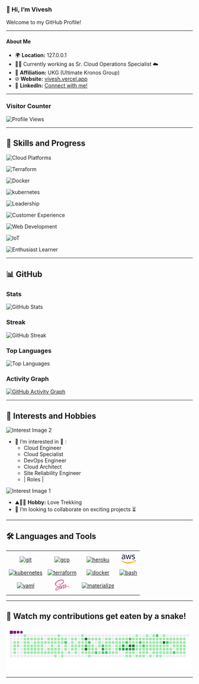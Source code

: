 ### 👋 Hi, I’m Vivesh
Welcome to my GitHub Profile!  

---
#### **About Me**
- 🌍 **Location:** 127.0.0.1
- 👨‍💻 Currently working as Sr. Cloud Operations Specialist ☁️
- 💼 **Affiliation:** UKG (Ultimate Kronos Group)  
- 🌐 **Website:** [vivesh.vercel.app](https://vivesh.vercel.app/)  
- 💬 **LinkedIn:** [Connect with me!](https://in.linkedin.com/in/vivesh-tyagi-9085a9a9)

  
---  

### **Visitor Counter**  
![Profile Views](https://komarev.com/ghpvc/?username=574n13y&color=blueviolet)

---


## 🚀 Skills and Progress

![Cloud Platforms](https://img.shields.io/badge/Cloud%20Platforms-70%25-brightgreen)

![Terraform](https://img.shields.io/badge/Terraform-75%25-blueviolet)

![Docker](https://img.shields.io/badge/Docker-70%25-Advanced-blue)

![kubernetes](https://img.shields.io/badge/Kubernetes-70%25-yellow)

![Leadership](https://img.shields.io/badge/Leadership-90%25-green)

![Customer Experience](https://img.shields.io/badge/Customer%20Experience-100%25-blue)

![Web Development](https://img.shields.io/badge/Web%20Development-70%25-brightgreen)

![IoT](https://img.shields.io/badge/IoT-50%25-yellow)

![Enthusiast Learner](https://img.shields.io/badge/Enthusiast%20Learner-100%25-blue)

---

## 📊 GitHub

### **Stats**  
![GitHub Stats](https://github-readme-stats.vercel.app/api?username=574n13y&show_icons=true&theme=radical)  

### **Streak**  
![GitHub Streak](https://github-readme-streak-stats.herokuapp.com/?user=574n13y&theme=radical)  

### **Top Languages**  
![Top Languages](https://github-readme-stats.vercel.app/api/top-langs/?username=574n13y&layout=compact&theme=radical)  

### **Activity Graph**  
[![GitHub Activity Graph](https://github-readme-activity-graph.vercel.app/graph?username=574n13y&theme=radical)](https://github.com/ashutosh00710/github-readme-activity-graph)


---

## 🌟 Interests and Hobbies

![Interest Image 2](https://github.com/574n13y/574n13y/assets/35293085/bc74f390-fc31-42fe-b7cd-4dc9e6b81818)


* 👀 I’m interested in 🔭 :
  - Cloud Engineer
  - Cloud Specialist
  - DevOps Engineer
  - Cloud Architect
  - Site Reliability Engineer
   - | Roles | 


![Interest Image 1](https://github.com/574n13y/574n13y/assets/35293085/46dfc20c-4624-4656-a0a6-4a498f35e93f)



- ⛰️🧗‍♂️ **Hobby:** Love Trekking
- 💞️ I’m looking to collaborate on exciting projects ⏳

---

## 🛠️ Languages and Tools
<table>
  <tr>
    <td align='center'><a href="https://git-scm.com/" target="_blank"><img src="https://www.vectorlogo.zone/logos/git-scm/git-scm-icon.svg" alt="git" width="40" height="40"/></a></td>
    <td align='center'><a href="https://cloud.google.com" target="_blank"><img src="https://www.vectorlogo.zone/logos/google_cloud/google_cloud-ar21.svg" alt="gcp" width="60" height="40"/></a></td>
    <td align='center'><a href="https://heroku.com" target="_blank"><img src="https://www.vectorlogo.zone/logos/heroku/heroku-ar21.svg" alt="heroku" width="60" height="40"/></a></td>
    <td align='center'><a href="https://aws.amazon.com" target="_blank"><img src="https://raw.githubusercontent.com/devicons/devicon/master/icons/amazonwebservices/amazonwebservices-original-wordmark.svg" alt="aws" width="40" height="40"/></a></td>
  </tr>
  <tr>
    <td align='center'><a href="https://kubernetes.io/" target="_blank"><img src="https://www.vectorlogo.zone/logos/kubernetes/kubernetes-icon.svg" alt="kubernetes" width="40" height="40"/></a></td>
    <td align='center'><a href="https://www.terraform.io/" target="_blank"><img src="https://www.vectorlogo.zone/logos/terraformio/terraformio-icon.svg" alt="terraform" width="40" height="40"/></a></td>
    <td align='center'><a href="https://www.docker.com/" target="_blank"><img src="https://www.vectorlogo.zone/logos/docker/docker-icon.svg" alt="docker" width="40" height="40"/></a></td>
    <td align='center'><a href="https://www.gnu.org/software/bash/" target="_blank"><img src="https://www.vectorlogo.zone/logos/gnu_bash/gnu_bash-icon.svg" alt="bash" width="40" height="40"/></a></td>
    </tr>
  <tr>
    <td align='center'><a href="https://yaml.org/" target="_blank"><img src="https://www.vectorlogo.zone/logos/yaml/yaml-icon.svg" alt="yaml" width="40" height="40"/></a></td>
    <td align='center'><a href="https://sass-lang.com" target="_blank"><img src="https://raw.githubusercontent.com/devicons/devicon/master/icons/sass/sass-original.svg" alt="sass" width="40" height="40"/></a></td>
    <td align='center'><a href="https://materializecss.com/" target="_blank"><img src="https://raw.githubusercontent.com/prplx/svg-logos/5585531d45d294869c4eaab4d7cf2e9c167710a9/svg/materialize.svg" alt="materialize" width="40" height="40"/></a></td>
  </tr>
</table>

---



## 🐍 Watch my contributions get eaten by a snake!
![snake gif](https://github.com/Mario263/sankeeatingcontribution/blob/output/github-contribution-grid-snake.gif)

---

<!---
574n13y/574n13y is a ✨ special ✨ repository because its `README.md` (this file) appears on your GitHub profile.
You can click the Preview link to take a look at your changes.
--->
